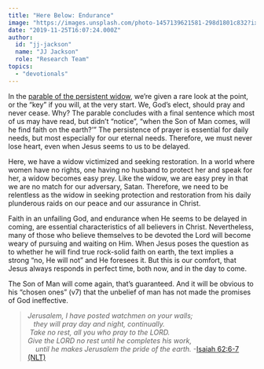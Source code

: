```yaml
---
title: "Here Below: Endurance"
image: "https://images.unsplash.com/photo-1457139621581-298d1801c832?ixlib=rb-1.2.1&q=85&fm=jpg&crop=entropy&cs=srgb&ixid=eyJhcHBfaWQiOjk2NjF9"
date: "2019-11-25T16:07:24.000Z"
author:
  id: "jj-jackson"
  name: "JJ Jackson"
  role: "Research Team"
topics:
  - "devotionals"
---
```

In the [parable of the persistent widow][1], we’re given a rare look at the point, or the “key” if you will, at the very start. We, God’s elect, should pray and never cease. Why? The parable concludes with a final sentence which most of us may have read, but didn’t “notice”, “when the Son of Man comes, will he find faith on the earth?’” The persistence of prayer is essential for daily needs, but most especially for our eternal needs. Therefore, we must never lose heart, even when Jesus seems to us to be delayed.

Here, we have a widow victimized and seeking restoration.  In a world where women have no rights, one having no husband to protect her and speak for her, a widow becomes easy prey.  Like the widow, we are easy prey in that we are no match for our adversary, Satan.  Therefore, we need to be relentless as the widow in seeking protection and restoration from his daily plunderous raids on our peace and our assurance in Christ.

Faith in an unfailing God, and endurance when He seems to be delayed in coming, are essential characteristics of all believers in Christ.  Nevertheless, many of those who believe themselves to be devoted the Lord will become weary of pursuing and waiting on Him. When Jesus poses the question as to whether he will find true rock-solid faith on earth, the text implies a strong “no, He will not” and He foresees it. But this is our comfort, that Jesus always responds in perfect time, both now, and in the day to come.

The Son of Man will come again, that’s guaranteed.  And it will be obvious to his “chosen ones” (v7) that the unbelief of man has not made the promises of God ineffective.

> _Jerusalem, I have posted watchmen on your walls;  
> &nbsp;&nbsp;&nbsp;they will pray day and night, continually.  
> Take no rest, all you who pray to the LORD.  
> Give the LORD no rest until he completes his work,  
> &nbsp;&nbsp;&nbsp;until he makes Jerusalem the pride of the earth._ -[Isaiah 62:6-7 (NLT)][2]

[1]: https://www.bible.com/111/luk.18.1-8 "Persistent Widow Parable"
[2]: https://www.bible.com/116/isa.62.6-7.nlt "Persistent Prayer"
